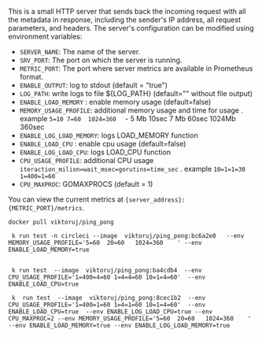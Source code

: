 This is a small HTTP server that sends back the incoming request with all the metadata in response, including the sender's IP address, all request parameters, and headers. The server's configuration can be modified using environment variables:

- `SERVER_NAME`: The name of the server.
- `SRV_PORT`: The port on which the server is running.
- `METRIC_PORT`: The port where server metrics are available in Prometheus format.
- `ENABLE_OUTPUT`: log to stdout (default = "true")
- `LOG_PATH`: write logs to file ${LOG_PATH} (default=""  without file output)
- `ENABLE_LOAD_MEMORY` : enable memory usage (default=false)
- `MEMORY_USAGE_PROFILE`: additional memory usage  and time for usage . example `5=10 7=60  1024=360  ` - 5 Mb 10sec  7 Mb 60sec 1024Mb 360sec
- `ENABLE_LOG_LOAD_MEMORY`: logs LOAD_MEMORY function
- `ENABLE_LOAD_CPU` : enable cpu usage (default=false)
- `ENABLE_LOG_LOAD_CPU`: logs LOAD_CPU function
- `CPU_USAGE_PROFILE`: additional CPU usage `iteraction_milion=wait_msec=gorutins=time_sec` . example  `10=1=1=30  1=400=1=60`
- `CPU_MAXPROC`: GOMAXPROCS (default = 1)

You can view the current metrics at `{server_address}:{METRIC_PORT}/metrics`.

`docker pull viktoruj/ping_pong`


``` 
 k run test -n circleci --image  viktoruj/ping_pong:bc6a2e0   --env MEMORY_USAGE_PROFILE='5=60  20=60   1024=360    ' --env ENABLE_LOAD_MEMORY=true


 k run test  --image  viktoruj/ping_pong:ba4cdb4  --env CPU_USAGE_PROFILE='1=400=4=60 1=4=4=60 10=1=4=60'  --env ENABLE_LOAD_CPU=true

 k  run test  --image  viktoruj/ping_pong:8cec1b2  --env CPU_USAGE_PROFILE='1=400=1=60 1=4=1=60 10=1=4=60'  --env ENABLE_LOAD_CPU=true  --env ENABLE_LOG_LOAD_CPU=true --env CPU_MAXPROC=2 --env MEMORY_USAGE_PROFILE='5=60  20=60   1024=360    ' --env ENABLE_LOAD_MEMORY=true --env ENABLE_LOG_LOAD_MEMORY=true
 



```